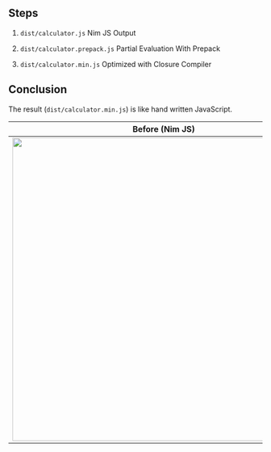 ## Steps

1. `dist/calculator.js` Nim JS Output

2. `dist/calculator.prepack.js` Partial Evaluation With Prepack

3. `dist/calculator.min.js` Optimized with Closure Compiler

## Conclusion

The result (`dist/calculator.min.js`) is like hand written JavaScript.

|                                                        Before (Nim JS)                                                         |                                                      After (JavaScript)                                                       |
| :----------------------------------------------------------------------------------------------------------------------------: | :---------------------------------------------------------------------------------------------------------------------------: |
| <img height="600px" src="https://rawcdn.githack.com/s0kil/nim-javascript/98a71fc78f569c77585842c87fb1e6767b579289/before.png"> | <img height="600px" src="https://rawcdn.githack.com/s0kil/nim-javascript/98a71fc78f569c77585842c87fb1e6767b579289/after.png"> |
